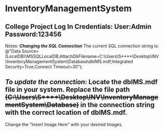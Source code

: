 # InventoryManagementSystem
College Project
Log In Credentials:
User:Admin
Password:123456
-- 
Notes:
***Changing the SQL Connection***
The current SQL connection string is:
@"Data Source=(LocalDB)\MSSQLLocalDB;AttachDbFilename=C:\Users\S****\Desktop\INV\InventoryManagementSystem\Database\dbIMS.mdf;Integrated Security=True;Connect Timeout=30");  

***To update the connection***:
Locate the dbIMS.mdf file in your system.
Replace the file path ~~(C:\Users\S****\Desktop\INV\InventoryManagementSystem\Database\)~~ in the connection string with the correct location of dbIMS.mdf.
-----------------------------------------------------------------------------------------------------------------------------------------------------------------
Change the "Insert Image Here" with your desired Images.

